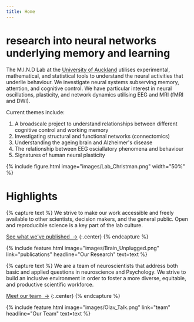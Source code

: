 ```yaml
---
title: Home
---
```


# research into neural networks underlying memory and learning


The M.I.N.D Lab at the [University of Auckland](https://www.auckland.ac.nz/en.html) utilises experimental, mathematical, and statistical tools to understand the neural activities that underlie behaviour. We investigate neural systems subserving memory, attention, and cognitive control. We have particular interest in neural oscillations, plasticity, and network dynamics utilising EEG and MRI (fMRI and DWI). 

Current themes include:

1. A broadscale project to understand relationships between different cognitive control and working memory
2. Investigating structural and functional networks (connectomics)
3. Understanding the ageing brain and Alzheimer's disease
4. The relationship between EEG osciallatory phenomena and behaviour
5. Signatures of human neural plasticity

{%
  include figure.html
  image="images/Lab_Christman.png"
  width="50%"
%}





# Highlights

{% capture text %}
We strive to make our work accessible and freely available to other scientists, decision makers, and the general public. Open and reproducible science is a key part of the lab culture. 

[See what we've published &nbsp;→](publications)
{:.center}
{% endcapture %}

{%
  include feature.html
  image="images/Brain_Unplugged.png"
  link="publications"
  headline="Our Research"
  text=text
%}


{% capture text %}
We are a team of neuroscientists that address both basic and applied questions in neuroscience and Psychology. We strive to build an inclusive environment in order to foster a more diverse, equitable, and productive scientific workforce. 

[Meet our team &nbsp;→](team)
{:.center}
{% endcapture %}

{%
  include feature.html
  image="images/Olav_Talk.png"
  link="team"
  headline="Our Team"
  text=text
%}


<!-- section break -->

<!-- section full -->

